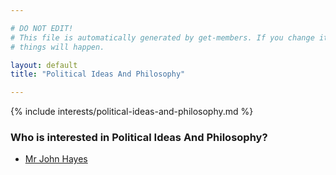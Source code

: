```yaml
---

# DO NOT EDIT!
# This file is automatically generated by get-members. If you change it, bad
# things will happen.

layout: default
title: "Political Ideas And Philosophy"

---
```


{% include interests/political-ideas-and-philosophy.md %}

### Who is interested in Political Ideas And Philosophy?


* [Mr John Hayes](/members/mr-john-hayes.html)
